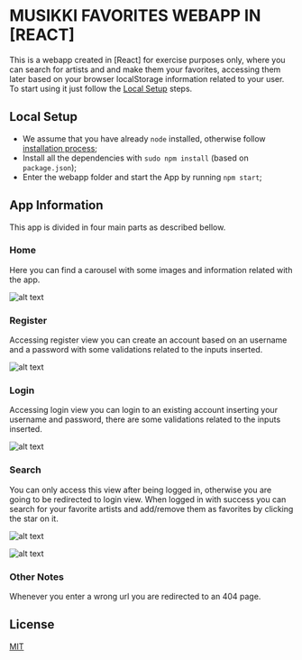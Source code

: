 # MUSIKKI FAVORITES WEBAPP IN [REACT]

This is a webapp created in [React] for exercise purposes only, where you can search for artists and and make them your favorites, accessing them later based on your browser localStorage information related to your user. To start using it just follow the [Local Setup](#local-setup) steps.

## Local Setup
- We assume that you have already `node` installed, otherwise follow [installation process](https://nodejs.org/);
- Install all the dependencies with `sudo npm install` (based on `package.json`);
- Enter the webapp folder and start the App by running `npm start`;

## App Information
This app is divided in four main parts as described bellow.

### Home
Here you can find a carousel with some images and information related with the app.

![alt text](/../master/src/screenshots/screenshot_00.png?raw=true "Home")

### Register
Accessing register view you can create an account based on an username and a password with some validations related to the inputs inserted.

![alt text](/../master/src/screenshots/screenshot_01.png?raw=true "Register")

### Login
Accessing login view you can login to an existing account inserting your username and password, there are some validations related to the inputs inserted.

![alt text](/../master/src/screenshots/screenshot_02.png?raw=true "Login")

### Search
You can only access this view after being logged in, otherwise you are going to be redirected to login view. When logged in with success you can search for your favorite artists and add/remove them as favorites by clicking the star on it.

![alt text](/../master/src/screenshots/screenshot_03.png?raw=true "Search")

![alt text](/../master/src/screenshots/screenshot_04.png?raw=true "Favorites")

### Other Notes
Whenever you enter a wrong url you are redirected to an 404 page.

## License
[MIT](/../master/LICENSE)
